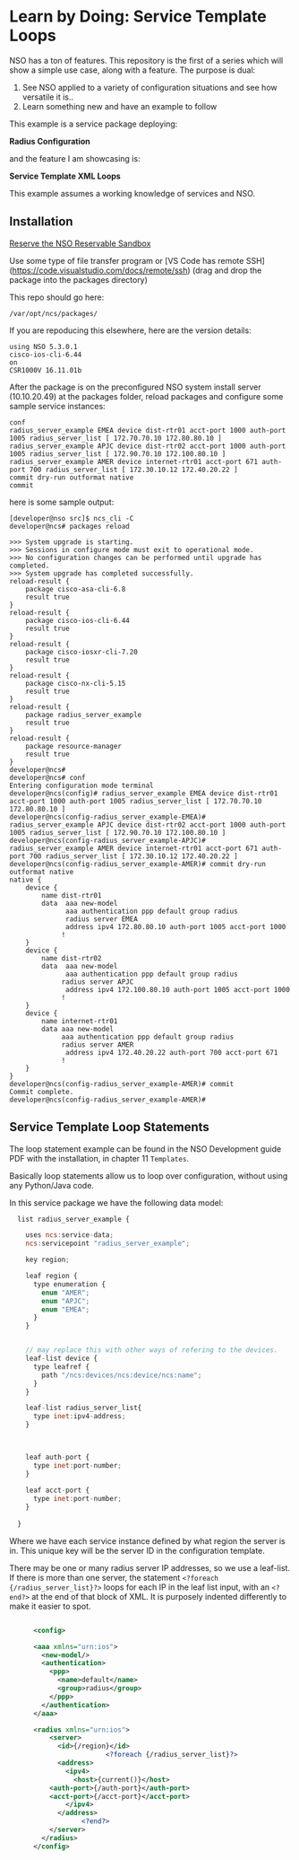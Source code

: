 # Learn by Doing: Service Template Loops

NSO has a ton of features. This repository is the first of a series which will show a simple use case, along with a feature. The purpose is dual:

1. See NSO applied to a variety of configuration situations and see how versatile it is..
1. Learn something new and have an example to follow

This example is a service package deploying:

**Radius Configuration**

and the feature I am showcasing is:

**Service Template XML Loops**

This example assumes a working knowledge of services and NSO. 

## Installation

[Reserve the NSO Reservable Sandbox](https://blogs.cisco.com/developer/nso-learning-lab-and-sandbox)

Use some type of file transfer program or [VS Code has remote SSH] (https://code.visualstudio.com/docs/remote/ssh) (drag and drop the package into the packages directory)

This repo should go here:

`/var/opt/ncs/packages/`

If you are repoducing this elsewhere, here are the version details:
```
using NSO 5.3.0.1
cisco-ios-cli-6.44
on
CSR1000V 16.11.01b
```

After the package is on the preconfigured NSO system install server (10.10.20.49) at the packages folder, reload packages and configure some sample service instances:

```
conf
radius_server_example EMEA device dist-rtr01 acct-port 1000 auth-port 1005 radius_server_list [ 172.70.70.10 172.80.80.10 ]
radius_server_example APJC device dist-rtr02 acct-port 1000 auth-port 1005 radius_server_list [ 172.90.70.10 172.100.80.10 ]
radius_server_example AMER device internet-rtr01 acct-port 671 auth-port 700 radius_server_list [ 172.30.10.12 172.40.20.22 ]
commit dry-run outformat native
commit
```

here is some sample output:

```
[developer@nso src]$ ncs_cli -C
developer@ncs# packages reload

>>> System upgrade is starting.
>>> Sessions in configure mode must exit to operational mode.
>>> No configuration changes can be performed until upgrade has completed.
>>> System upgrade has completed successfully.
reload-result {
    package cisco-asa-cli-6.8
    result true
}
reload-result {
    package cisco-ios-cli-6.44
    result true
}
reload-result {
    package cisco-iosxr-cli-7.20
    result true
}
reload-result {
    package cisco-nx-cli-5.15
    result true
}
reload-result {
    package radius_server_example
    result true
}
reload-result {
    package resource-manager
    result true
}
developer@ncs#
developer@ncs# conf
Entering configuration mode terminal
developer@ncs(config)# radius_server_example EMEA device dist-rtr01 acct-port 1000 auth-port 1005 radius_server_list [ 172.70.70.10 172.80.80.10 ]
developer@ncs(config-radius_server_example-EMEA)# radius_server_example APJC device dist-rtr02 acct-port 1000 auth-port 1005 radius_server_list [ 172.90.70.10 172.100.80.10 ]
developer@ncs(config-radius_server_example-APJC)# radius_server_example AMER device internet-rtr01 acct-port 671 auth-port 700 radius_server_list [ 172.30.10.12 172.40.20.22 ]
developer@ncs(config-radius_server_example-AMER)# commit dry-run outformat native
native {
    device {
        name dist-rtr01
        data  aaa new-model
              aaa authentication ppp default group radius
              radius server EMEA
              address ipv4 172.80.80.10 auth-port 1005 acct-port 1000
             !
    }
    device {
        name dist-rtr02
        data  aaa new-model
              aaa authentication ppp default group radius
             radius server APJC
              address ipv4 172.100.80.10 auth-port 1005 acct-port 1000
             !
    }
    device {
        name internet-rtr01
        data aaa new-model
             aaa authentication ppp default group radius
             radius server AMER
              address ipv4 172.40.20.22 auth-port 700 acct-port 671
             !
    }
}
developer@ncs(config-radius_server_example-AMER)# commit
Commit complete.
developer@ncs(config-radius_server_example-AMER)#

```



## Service Template Loop Statements

The loop statement example can be found in the NSO Development guide PDF with the installation, in chapter 11 `Templates`. 

Basically loop statements allow us to loop over configuration, without using any Python/Java code. 

In this service package we have the following data model:
```javascript
  list radius_server_example {

    uses ncs:service-data;
    ncs:servicepoint "radius_server_example";

    key region;

    leaf region {
      type enumeration {
        enum "AMER";
        enum "APJC";
        enum "EMEA";
      }
    }


    // may replace this with other ways of refering to the devices.
    leaf-list device {
      type leafref {
        path "/ncs:devices/ncs:device/ncs:name";
      }
    }

    leaf-list radius_server_list{
      type inet:ipv4-address;
    }
 


    leaf auth-port {
      type inet:port-number;
    }
  
    leaf acct-port {
      type inet:port-number;
    }
  
  }

```

Where we have each service instance defined by what region the server is in. This unique key will be the server ID in the configuration template. 

There may be one or many radius server IP addresses, so we use a leaf-list. If there is more than one server, the statement `<?foreach {/radius_server_list}?>` loops for each IP in the leaf list input, with an `<?end?>` at the end of that block of XML. It is purposely indented differently to make it easier to spot. 


```xml

      <config>

      <aaa xmlns="urn:ios">
        <new-model/>
        <authentication>
          <ppp>
            <name>default</name>
            <group>radius</group>
          </ppp>
        </authentication>
      </aaa>

      <radius xmlns="urn:ios">
          <server>
            <id>{/region}</id>
                        <?foreach {/radius_server_list}?>
            <address>
              <ipv4>
                <host>{current()}</host>
          <auth-port>{/auth-port}</auth-port>
          <acct-port>{/acct-port}</acct-port>
              </ipv4>
            </address>
                  <?end?>
          </server>
        </radius>
      </config>
```